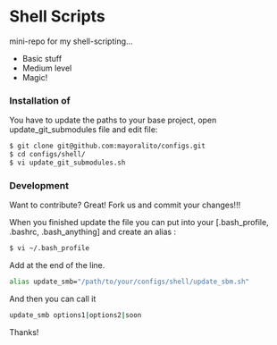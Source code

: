 # Shell Scripts

mini-repo for my shell-scripting...

  - Basic stuff
  - Medium level
  - Magic!

### Installation of 

You have to update the paths to your base project, open update_git_submodules file and edit file:

```sh
$ git clone git@github.com:mayoralito/configs.git
$ cd configs/shell/
$ vi update_git_submodules.sh
```

### Development

Want to contribute? Great!
Fork us and commit your changes!!!

When you finished update the file you can put into your [.bash_profile, .bashrc, .bash_anything] and create an alias :
```sh
$ vi ~/.bash_profile
```

Add at the end of the line.
```sh
alias update_smb="/path/to/your/configs/shell/update_sbm.sh" 
```
And then you can call it


```sh
update_smb options1|options2|soon
```


Thanks!
